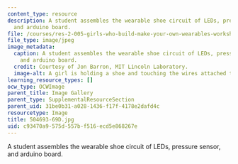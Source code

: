 ```yaml
---
content_type: resource
description: A student assembles the wearable shoe circuit of LEDs, pressure sensor,
  and arduino board.
file: /courses/res-2-005-girls-who-build-make-your-own-wearables-workshop-spring-2015/c93470a9575d557bf516ecd5e868267e_504693-69D.jpg
file_type: image/jpeg
image_metadata:
  caption: A student assembles the wearable shoe circuit of LEDs, pressure sensor,
    and arduino board.
  credit: Courtesy of Jon Barron, MIT Lincoln Laboratory.
  image-alt: A girl is holding a shoe and touching the wires attached to it.
learning_resource_types: []
ocw_type: OCWImage
parent_title: Image Gallery
parent_type: SupplementalResourceSection
parent_uid: 31be0b31-a028-1436-f17f-4178e2dafd4c
resourcetype: Image
title: 504693-69D.jpg
uid: c93470a9-575d-557b-f516-ecd5e868267e
---
```

A student assembles the wearable shoe circuit of LEDs, pressure sensor, and arduino board.

